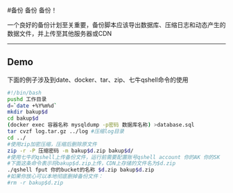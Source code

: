 #备份 备份 备份！

一个良好的备份计划至关重要，备份脚本应该导出数据库、压缩日志和动态产生的数据文件，并上传至其他服务器或CDN

----

## Demo

下面的例子涉及到date、docker、tar、zip、七牛qshell命令的使用

```bash
#!/bin/bash
pushd 工作目录
d=`date +%Y%m%d`
mkdir bakup$d
cd bakup$d
(docker exec 容器名称 mysqldump -p密码 数据库名称) >database.sql
tar cvzf log.tar.gz ../log #压缩log目录
cd ../
#使用zip加密压缩，压缩后删除原文件
zip -r -P 压缩密码 -m bakup$d.zip bakup$d/
#使用七牛的qshell上传备份文件，运行前需要配置账号qshell account 你的AK 你的SK
#下面这条命令表示将bakup$d.zip上传，CDN上存储的文件名为$d.zip
./qshell fput 你的bucket的名称 $d.zip bakup$d.zip
#如果你放心可以本地彻底删掉备份文件：
#rm -r bakup$d.zip

```